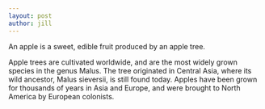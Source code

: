 ```yaml
---
layout: post
author: jill
---
```

An apple is a sweet, edible fruit produced by an apple tree.

Apple trees are cultivated worldwide, and are the most widely grown species in the genus Malus. The tree originated in Central Asia, where its wild ancestor, Malus sieversii, is still found today. Apples have been grown for thousands of years in Asia and Europe, and were brought to North America by European
colonists.

